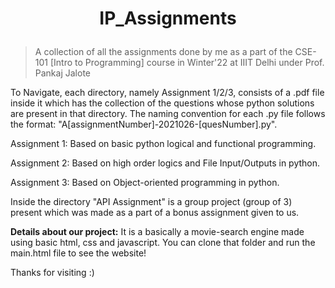 #  <p align = center> IP_Assignments </p>
> A collection of all the assignments done by me as a part of the CSE-101 [Intro to Programming] course in Winter'22 at IIIT Delhi under Prof. Pankaj Jalote

To Navigate, each directory, namely Assignment 1/2/3, consists of a .pdf file inside it which has the collection of the questions whose python solutions are
present in that directory. The naming convention for each .py file follows the format: "A[assignmentNumber]-2021026-[quesNumber].py".

Assignment 1: Based on basic python logical and functional programming.

Assignment 2: Based on high order logics and File Input/Outputs in python.

Assignment 3: Based on Object-oriented programming in python.

Inside the directory "API Assignment" is a group project (group of 3) present which was made as a part of a bonus assignment given to us.

**Details about our project:**
It is a basically a movie-search engine made using basic html, css and javascript. You can clone that folder and run the main.html file to see the website!

Thanks for visiting :)

